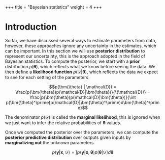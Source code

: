 +++
title = "Bayesian statistics"
weight = 4
+++

# Introduction

So far, we have discussed several ways to estimate parameters from data, however, these approaches ignore any uncertainty in the estimates, which can be important. In this section we will use __posterior distribution__ to represent our uncertainty, this is the approach adopted in the field of Bayesian statistics. To compute the posterior, we start with a __prior__ distribution $p(\bm{\theta})$, which reflects what we know before seeing the data. We then define a __likelihood function__ $p(\mathcal{D}|\bm{\theta})$, which reflects the data we expect to see for each setting of the parameters.

$$p(\bm{\theta} | \mathcal{D}) = \frac{p(\bm{\theta})p(\mathcal{D}|\bm{\theta})}{\(\mathcal{D})} = \frac{p(\bm{\theta})p(\mathcal{D}|\bm{\theta})}{\int p(\bm{\theta}^\prime)p(\mathcal{D}|\bm{\theta}^\prime)d\bm{\theta}^\prime}$$

The denominator $p(\mathcal{D})$ is called the __marginal likelihood__, this is ignored when we just want to infer the relative probabilities of $\bm{\theta}$ values.

Once we computed the posterior over the parameters, we can compute the __posterior predictive distribution__ over outputs given inputs by __marginalizing out__ the unknown parameters.

$$p(\mathbf{y|x}, \mathcal{D}) = \int p(\mathbf{y|x,\bm{\theta}})p(\bm{\theta}|\mathcal{D})d\bm{\theta}$$
